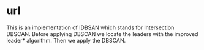 # url
This is an implementation of IDBSAN which stands for Intersection DBSCAN. Before applying DBSCAN we locate the leaders with the improved leader* algorithm. Then we apply the DBSCAN.
